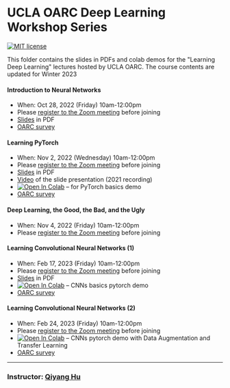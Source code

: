 # UCLA OARC Deep Learning Workshop Series
[![MIT license](https://img.shields.io/badge/License-MIT-blue.svg)](https://huqy.github.io/deep_learning_workshops/LICENSE.md)

This folder contains the slides in PDFs and colab demos for the "Learning Deep Learning" lectures hosted by UCLA OARC. The course contents are updated for Winter 2023

#### Introduction to Neural Networks 

 - When: Oct 28, 2022 (Friday) 10am-12:00pm 
 - Please [register to the Zoom meeting](https://ucla.zoom.us/meeting/register/tJErfuysrDIpEtV0NY_dVJ67XS1ZDrmPENT5) before joining
 - [Slides](https://huqy.github.io/deep_learning_workshops/1_Intro2NN.pdf) in PDF
 - [OARC survey](http://bit.ly/3Dhp91H)


#### Learning PyTorch 
 - When: Nov 2, 2022 (Wednesday) 10am-12:00pm
 - Please [register to the Zoom meeting](https://ucla.zoom.us/meeting/register/tJUrce-uqTMsG93PJMf3Ii0eSd-CwCaE8NTJ) before joining
 - [Slides](https://huqy.github.io/deep_learning_workshops/2_PyTorch.pdf) in PDF
 - [Video](https://youtu.be/B8DXOhUURD0) of the slide presentation (2021 recording) 
 - [![Open In Colab](https://colab.research.google.com/assets/colab-badge.svg)](https://bit.ly/learning_pytorch) &ndash; for PyTorch basics demo
 - [OARC survey](http://bit.ly/3Wo6Alu)


#### Deep Learning, the Good, the Bad, and the Ugly 
 - When: Nov 4, 2022 (Friday) 10am-12:00pm
 - Please [register to the Zoom meeting](https://ucla.zoom.us/meeting/register/tJUldeqrrDwuHtU2q_Mhi32Ur1dJJqB6INR5) before joining


#### Learning Convolutional Neural Networks (1)
 - When: Feb 17, 2023 (Friday) 10am-12:00pm
 - Please [register to the Zoom meeting](https://ucla.zoom.us/meeting/register/tJwqdO6gqzMqE9Tow2G8OoEaPtGrPoDXypK4) before joining
 - [Slides](https://huqy.github.io/deep_learning_workshops/4_DL_CNNs_2023_Winter.pdf) in PDF
 - [![Open In Colab](https://colab.research.google.com/assets/colab-badge.svg)](https://bit.ly/LDL_cnn1) &ndash; CNNs basics pytorch demo
 - [OARC survey](http://bit.ly/3YEOLzf)


#### Learning Convolutional Neural Networks (2)
 - When: Feb 24, 2023 (Friday) 10am-12:00pm
 - Please [register to the Zoom meeting](https://ucla.zoom.us/meeting/register/tJIkd-6prj0qGd1awUTk9gFm77WRf-Aaap5s) before joining
 - [![Open In Colab](https://colab.research.google.com/assets/colab-badge.svg)](https://bit.ly/LDL_cnn2) &ndash; CNNs pytorch demo with Data Augmentation and Transfer Learning
 - [OARC survey](http://bit.ly/3IQKSSr)

---

### Instructor: [Qiyang Hu](https://oarc.ucla.edu/people/profiles/qiyang-hu) 


